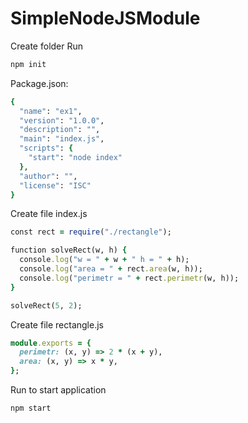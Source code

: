 # SimpleNodeJSModule
Create folder
Run

```ruby
npm init
```

Package.json:

```ruby
{
  "name": "ex1",
  "version": "1.0.0",
  "description": "",
  "main": "index.js",
  "scripts": {
    "start": "node index"
  },
  "author": "",
  "license": "ISC"
}
```


Create file index.js

```ruby
const rect = require("./rectangle");

function solveRect(w, h) {
  console.log("w = " + w + " h = " + h);
  console.log("area = " + rect.area(w, h));
  console.log("perimetr = " + rect.perimetr(w, h));
}

solveRect(5, 2);

```

Create file rectangle.js

```ruby
module.exports = {
  perimetr: (x, y) => 2 * (x + y),
  area: (x, y) => x * y,
};
```

Run to start application
```ruby
npm start
```

